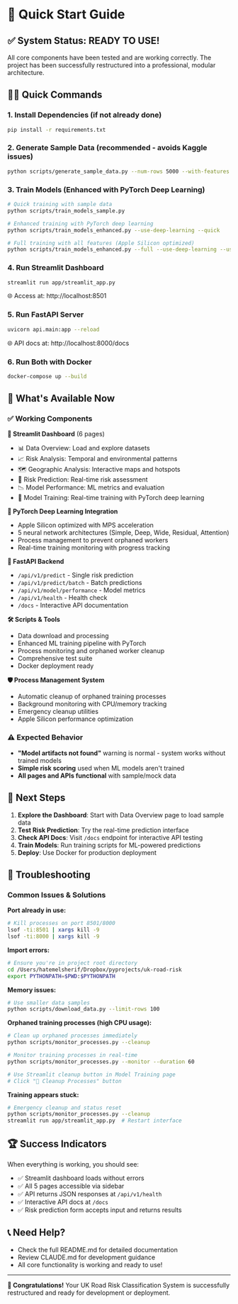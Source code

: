 # 🚀 Quick Start Guide

## ✅ System Status: READY TO USE!

All core components have been tested and are working correctly. The project has been successfully restructured into a professional, modular architecture.

## 🏃‍♂️ Quick Commands

### 1. **Install Dependencies** (if not already done)
```bash
pip install -r requirements.txt
```

### 2. **Generate Sample Data** (recommended - avoids Kaggle issues)
```bash
python scripts/generate_sample_data.py --num-rows 5000 --with-features
```

### 3. **Train Models** (Enhanced with PyTorch Deep Learning)
```bash
# Quick training with sample data
python scripts/train_models_sample.py

# Enhanced training with PyTorch deep learning
python scripts/train_models_enhanced.py --use-deep-learning --quick

# Full training with all features (Apple Silicon optimized)
python scripts/train_models_enhanced.py --full --use-deep-learning --use-ensemble
```

### 4. **Run Streamlit Dashboard**
```bash
streamlit run app/streamlit_app.py
```
🌐 Access at: http://localhost:8501

### 5. **Run FastAPI Server**
```bash
uvicorn api.main:app --reload
```
🌐 API docs at: http://localhost:8000/docs

### 6. **Run Both with Docker**
```bash
docker-compose up --build
```

## 📱 What's Available Now

### ✅ **Working Components**

**🎨 Streamlit Dashboard** (6 pages)
- 📊 Data Overview: Load and explore datasets
- 📈 Risk Analysis: Temporal and environmental patterns  
- 🗺️ Geographic Analysis: Interactive maps and hotspots
- 🤖 Risk Prediction: Real-time risk assessment
- 📉 Model Performance: ML metrics and evaluation
- 🚀 Model Training: Real-time training with PyTorch deep learning

**🧠 PyTorch Deep Learning Integration**
- Apple Silicon optimized with MPS acceleration
- 5 neural network architectures (Simple, Deep, Wide, Residual, Attention)
- Process management to prevent orphaned workers
- Real-time training monitoring with progress tracking

**🔌 FastAPI Backend**
- `/api/v1/predict` - Single risk prediction
- `/api/v1/predict/batch` - Batch predictions
- `/api/v1/model/performance` - Model metrics
- `/api/v1/health` - Health check
- `/docs` - Interactive API documentation

**🛠️ Scripts & Tools**
- Data download and processing
- Enhanced ML training pipeline with PyTorch
- Process monitoring and orphaned worker cleanup
- Comprehensive test suite
- Docker deployment ready

**🛡️ Process Management System**
- Automatic cleanup of orphaned training processes
- Background monitoring with CPU/memory tracking  
- Emergency cleanup utilities
- Apple Silicon performance optimization

### ⚠️ **Expected Behavior**
- **"Model artifacts not found"** warning is normal - system works without trained models
- **Simple risk scoring** used when ML models aren't trained
- **All pages and APIs functional** with sample/mock data

## 🎯 Next Steps

1. **Explore the Dashboard**: Start with Data Overview page to load sample data
2. **Test Risk Prediction**: Try the real-time prediction interface  
3. **Check API Docs**: Visit `/docs` endpoint for interactive API testing
4. **Train Models**: Run training scripts for ML-powered predictions
5. **Deploy**: Use Docker for production deployment

## 🐛 Troubleshooting

### Common Issues & Solutions

**Port already in use:**
```bash
# Kill processes on port 8501/8000
lsof -ti:8501 | xargs kill -9
lsof -ti:8000 | xargs kill -9
```

**Import errors:**
```bash
# Ensure you're in project root directory
cd /Users/hatemelsherif/Dropbox/pyprojects/uk-road-risk
export PYTHONPATH=$PWD:$PYTHONPATH
```

**Memory issues:**
```bash
# Use smaller data samples
python scripts/download_data.py --limit-rows 100
```

**Orphaned training processes (high CPU usage):**
```bash
# Clean up orphaned processes immediately
python scripts/monitor_processes.py --cleanup

# Monitor training processes in real-time
python scripts/monitor_processes.py --monitor --duration 60

# Use Streamlit cleanup button in Model Training page
# Click "🧹 Cleanup Processes" button
```

**Training appears stuck:**
```bash
# Emergency cleanup and status reset
python scripts/monitor_processes.py --cleanup
streamlit run app/streamlit_app.py  # Restart interface
```

## 🏆 Success Indicators

When everything is working, you should see:
- ✅ Streamlit dashboard loads without errors
- ✅ All 5 pages accessible via sidebar
- ✅ API returns JSON responses at `/api/v1/health`
- ✅ Interactive API docs at `/docs`
- ✅ Risk prediction form accepts input and returns results

## 📞 Need Help?

- Check the full README.md for detailed documentation
- Review CLAUDE.md for development guidance  
- All core functionality is working and ready to use!

---

**🎉 Congratulations!** Your UK Road Risk Classification System is successfully restructured and ready for development or deployment.
